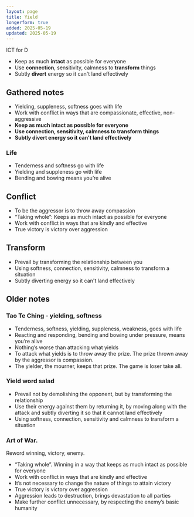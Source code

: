 ```yaml
---
layout: page
title: Yield
longerform: true
added: 2025-05-19
updated: 2025-05-19
---
```


ICT for D

- Keep as much **intact** as possible for everyone
- Use **connection**, sensitivity, calmness to **transform** things
- Subtly **divert** energy so it can't land effectively

## Gathered notes

- Yielding, suppleness, softness goes with life
- Work with conflict in ways that are compassionate, effective, non-aggressive
- **Keep as much intact as possible for everyone**
- **Use connection, sensitivity, calmness to transform things**
- **Subtly divert energy so it can't land effectively**

### Life

- Tenderness and softness go with life
- Yielding and suppleness go with life
- Bending and bowing means you’re alive

## Conflict

- To be the aggressor is to throw away compassion
- “Taking whole”: Keeps as much intact as possible for everyone
- Work with conflict in ways that are kindly and effective
- True victory is victory over aggression

## Transform

- Prevail by transforming the relationship between you
- Using softness, connection, sensitivity, calmness to transform a situation
- Subtly diverting energy so it can't land effectively

## Older notes

### Tao Te Ching - yielding, softness

- Tenderness, softness, yielding, suppleness, weakness, goes with life
- Reacting and responding, bending and bowing under pressure, means you’re alive
- Nothing’s worse than attacking what yields
- To attack what yields is to throw away the prize. The prize thrown away by the aggressor is compassion.
- The yielder, the mourner, keeps that prize. The game is loser take all.

### Yield word salad

- Prevail not by demolishing the opponent, but by transforming the relationship
- Use their energy against them by returning it, by moving along with the attack and subtly diverting it so that it cannot land effectively
- Using softness, connection, sensitivity and calmness to transform a situation

### Art of War.

Reword winning, victory, enemy.

- “Taking whole”. Winning in a way that keeps as much intact as possible for everyone
- Work with conflict in ways that are kindly and effective
- It’s not necessary to change the nature of things to attain victory
- True victory is victory over aggression
- Aggression leads to destruction, brings devastation to all parties
- Make further conflict unnecessary, by respecting the enemy’s basic humanity